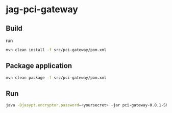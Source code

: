 # jag-pci-gateway

## Build

run

```bash
mvn clean install -f src/pci-gateway/pom.xml
```

## Package application

```bash
mvn clean package -f src/pci-gateway/pom.xml
```

## Run

```bash
java -Djasypt.encryptor.password=<yoursecret> -jar pci-gateway-0.0.1-SNAPSHOT.jar --spring.config.location=file:application.yml
```
